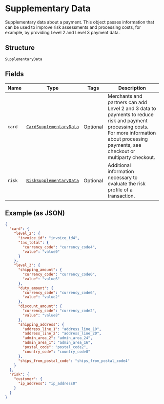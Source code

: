 
# Supplementary Data

Supplementary data about a payment. This object passes information that can be used to improve risk assessments and processing costs, for example, by providing Level 2 and Level 3 payment data.

## Structure

`SupplementaryData`

## Fields

| Name | Type | Tags | Description |
|  --- | --- | --- | --- |
| `card` | [`CardSupplementaryData`](../../doc/models/card-supplementary-data.md) | Optional | Merchants and partners can add Level 2 and 3 data to payments to reduce risk and payment processing costs. For more information about processing payments, see checkout or multiparty checkout. |
| `risk` | [`RiskSupplementaryData`](../../doc/models/risk-supplementary-data.md) | Optional | Additional information necessary to evaluate the risk profile of a transaction. |

## Example (as JSON)

```json
{
  "card": {
    "level_2": {
      "invoice_id": "invoice_id4",
      "tax_total": {
        "currency_code": "currency_code4",
        "value": "value0"
      }
    },
    "level_3": {
      "shipping_amount": {
        "currency_code": "currency_code0",
        "value": "value6"
      },
      "duty_amount": {
        "currency_code": "currency_code6",
        "value": "value2"
      },
      "discount_amount": {
        "currency_code": "currency_code2",
        "value": "value8"
      },
      "shipping_address": {
        "address_line_1": "address_line_10",
        "address_line_2": "address_line_20",
        "admin_area_2": "admin_area_24",
        "admin_area_1": "admin_area_16",
        "postal_code": "postal_code2",
        "country_code": "country_code0"
      },
      "ships_from_postal_code": "ships_from_postal_code4"
    }
  },
  "risk": {
    "customer": {
      "ip_address": "ip_address0"
    }
  }
}
```

